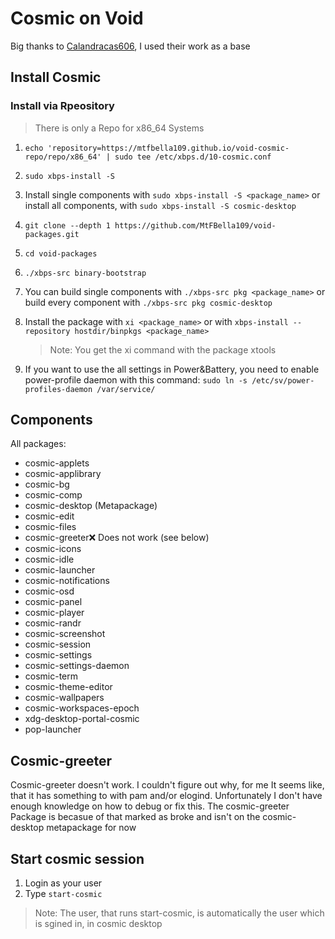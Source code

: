 # Cosmic on Void
Big thanks to [Calandracas606](https://github.com/Calandracas606), I used their work as a base
## Install Cosmic
### Install via Rpeository
> There is only a Repo for x86_64 Systems
1. `echo 'repository=https://mtfbella109.github.io/void-cosmic-repo/repo/x86_64' | sudo tee /etc/xbps.d/10-cosmic.conf`
2. `sudo xbps-install -S`
3. Install single components with `sudo xbps-install -S <package_name>` or install all components, with `sudo xbps-install -S cosmic-desktop` 


1. `git clone --depth 1 https://github.com/MtFBella109/void-packages.git`
2. `cd void-packages`
3. `./xbps-src binary-bootstrap`
4. You can build single components with `./xbps-src pkg <package_name>` or build every component with `./xbps-src pkg cosmic-desktop`
5. Install the package with `xi <package_name>` or with `xbps-install --repository hostdir/binpkgs <package_name>`
   > Note: You get the xi command with the package xtools
7. If you want to use the all settings in Power&Battery, you need to enable power-profile daemon with this command: `sudo ln -s /etc/sv/power-profiles-daemon /var/service/`

## Components
All packages:
- cosmic-applets
- cosmic-applibrary
- cosmic-bg
- cosmic-comp
- cosmic-desktop (Metapackage)
- cosmic-edit
- cosmic-files
- cosmic-greeter❌ Does not work (see below)
- cosmic-icons
- cosmic-idle
- cosmic-launcher
- cosmic-notifications
- cosmic-osd
- cosmic-panel
- cosmic-player
- cosmic-randr
- cosmic-screenshot
- cosmic-session
- cosmic-settings
- cosmic-settings-daemon
- cosmic-term
- cosmic-theme-editor
- cosmic-wallpapers
- cosmic-workspaces-epoch
- xdg-desktop-portal-cosmic
- pop-launcher

## Cosmic-greeter
Cosmic-greeter doesn't work. I couldn't figure out why, for me It seems like, that it has something to with pam and/or elogind. Unfortunately I don't have enough knowledge on how to debug or fix this.
The cosmic-greeter Package is becasue of that marked as broke and isn't on the cosmic-desktop metapackage for now

## Start cosmic session
1. Login as your user
2. Type `start-cosmic`
> Note: The user, that runs start-cosmic, is automatically the user which is sgined in, in cosmic desktop
